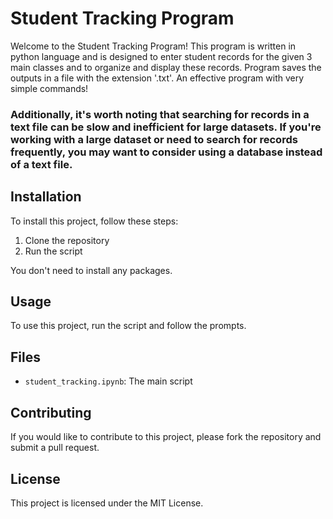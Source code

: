 # Student Tracking Program

Welcome to the Student Tracking Program! This program is written in python language and is designed to enter student records for the given 3 main classes and to organize and display these records. Program saves the outputs in a file with the extension '.txt'. An effective program with very simple commands!

###  Additionally, it's worth noting that searching for records in a text file can be slow and inefficient for large datasets. If you're working with a large dataset or need to search for records frequently, you may want to consider using a database instead of a text file.


## Installation

To install this project, follow these steps:

1. Clone the repository
2. Run the script

You don't need to install any packages.

## Usage

To use this project, run the script and follow the prompts.

## Files

- `student_tracking.ipynb`: The main script

## Contributing

If you would like to contribute to this project, please fork the repository and submit a pull request.

## License

This project is licensed under the MIT License.

